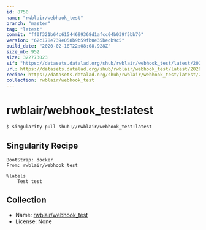 ```yaml
---
id: 8750
name: "rwblair/webhook_test"
branch: "master"
tag: "latest"
commit: "ff0f321b64c61544699368d1afcc04b039f5bb76"
version: "62c178e739e058b9b59fb0e35bedb9c5"
build_date: "2020-02-18T22:08:08.928Z"
size_mb: 952
size: 322773023
sif: "https://datasets.datalad.org/shub/rwblair/webhook_test/latest/2020-02-18-ff0f321b-62c178e7/62c178e739e058b9b59fb0e35bedb9c5.simg"
url: https://datasets.datalad.org/shub/rwblair/webhook_test/latest/2020-02-18-ff0f321b-62c178e7/
recipe: https://datasets.datalad.org/shub/rwblair/webhook_test/latest/2020-02-18-ff0f321b-62c178e7/Singularity
collection: rwblair/webhook_test
---
```


# rwblair/webhook_test:latest

```bash
$ singularity pull shub://rwblair/webhook_test:latest
```

## Singularity Recipe

```singularity
BootStrap: docker
From: rwblair/webhook_test

%labels
    Test test
```

## Collection

 - Name: [rwblair/webhook_test](https://github.com/rwblair/webhook_test)
 - License: None

